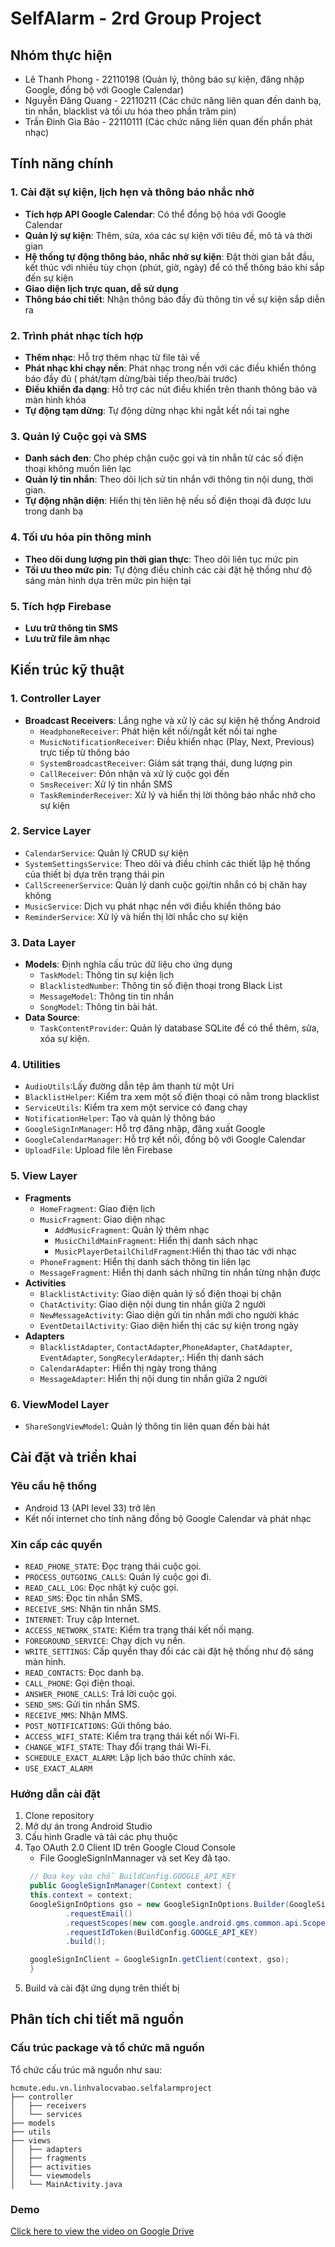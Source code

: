 # SelfAlarm - 2rd Group Project

## Nhóm thực hiện

- Lê Thanh Phong - 22110198 (Quản lý, thông báo sự kiện, đăng nhập Google, đồng bộ với Google Calendar)
- Nguyễn Đăng Quang - 22110211 (Các chức năng liên quan đến danh bạ, tin nhắn, blacklist và tối ưu hóa theo phần trăm pin)
- Trần Đinh Gia Bảo - 22110111 (Các chức năng liên quan đến phần phát nhạc)

## Tính năng chính

### 1. Cài đặt sự kiện, lịch hẹn và thông báo nhắc nhở

- **Tích hợp API Google Calendar**: Có thể đồng bộ hóa với Google Calendar
- **Quản lý sự kiện**: Thêm, sửa, xóa các sự kiện với tiêu đề, mô tả và thời gian
- **Hệ thống tự động thông báo, nhắc nhở sự kiện**: Đặt thời gian bắt đầu, kết thúc với nhiều tùy
  chọn (phút, giờ, ngày) để có thể thông báo khi sắp đến sự kiện
- **Giao diện lịch trực quan, dễ sử dụng**
- **Thông báo chi tiết**: Nhận thông báo đầy đủ thông tin về sự kiện sắp diễn ra

### 2. Trình phát nhạc tích hợp

- **Thêm nhạc**: Hỗ trợ thêm nhạc từ file tải về
- **Phát nhạc khi chạy nền**: Phát nhạc trong nền với các điều khiển thông báo đầy đủ (
  phát/tạm dừng/bài
  tiếp theo/bài trước)
- **Điều khiển đa dạng**: Hỗ trợ các nút điều khiển trên thanh thông báo và màn hình khóa
- **Tự động tạm dừng**: Tự động dừng nhạc khi ngắt kết nối tai nghe

### 3. Quản lý Cuộc gọi và SMS

- **Danh sách đen**: Cho phép chặn cuộc gọi và tin nhắn từ các số điện thoại không muốn liên lạc
- **Quản lý tin nhắn**: Theo dõi lịch sử tin nhắn với thông tin nội dung, thời gian.
- **Tự động nhận diện**: Hiển thị tên liên hệ nếu số điện thoại đã được lưu trong danh bạ

### 4. Tối ưu hóa pin thông minh

- **Theo dõi dung lượng pin thời gian thực**: Theo dõi liên tục mức pin
- **Tối ưu theo mức pin**: Tự động điều chỉnh các cài đặt hệ thống như độ sáng màn hình dựa trên mức
  pin hiện tại

### 5. Tích hợp Firebase

- **Lưu trữ thông tin SMS**
- **Lưu trữ file âm nhạc**

## Kiến trúc kỹ thuật

### 1. Controller Layer

- **Broadcast Receivers**: Lắng nghe và xử lý các sự kiện hệ thống Android
    - `HeadphoneReceiver`: Phát hiện kết nối/ngắt kết nối tai nghe
    - `MusicNotificationReceiver`: Điều khiển nhạc (Play, Next, Previous) trực tiếp từ thông báo
    - `SystemBroadcastReceiver`: Giám sát trạng thái, dung lượng pin
    - `CallReceiver`: Đón nhận và xử lý cuộc gọi đến
    - `SmsReceiver`: Xử lý tin nhắn SMS
    - `TaskReminderReceiver`: Xử lý và hiển thị lời thông báo nhắc nhở cho sự kiện

### 2. Service Layer

- `CalendarService`: Quản lý CRUD sự kiện
- `SystemSettingsService`: Theo dõi và điều chỉnh các thiết lập hệ thống của thiết bị dựa trên trạng
  thái pin
- `CallScreenerService`: Quản lý danh cuộc gọi/tin nhắn có bị chăn hay không
- `MusicService`: Dịch vụ phát nhạc nền với điều khiển thông báo
- `ReminderService`: Xử lý và hiển thị lời nhắc cho sự kiện

### 3. Data Layer

- **Models**: Định nghĩa cấu trúc dữ liệu cho ứng dụng
    - `TaskModel`: Thông tin sự kiện lịch
    - `BlacklistedNumber`: Thông tin số điện thoại trong Black List
    - `MessageModel`: Thông tin tin nhắn
    - `SongModel`: Thông tin bài hát.
- **Data Source**:
    - `TaskContentProvider`: Quản lý database SQLite để có thể thêm, sửa, xóa sự kiện.

### 4. Utilities

- `AudioUtils`:Lấy đường dẫn tệp âm thanh từ một Uri
- `BlacklistHelper`: Kiểm tra xem một số điện thoại có nằm trong blacklist
- `ServiceUtils`: Kiểm tra xem một service có đang chạy
- `NotificationHelper`: Tạo và quản lý thông báo
- `GoogleSignInManager`: Hỗ trợ đăng nhập, đăng xuất Google
- `GoogleCalendarManager`: Hỗ trợ kết nối, đồng bộ với Google Calendar
- `UploadFile`: Upload file lên Firebase

### 5. View Layer

- **Fragments**
    - `HomeFragment`: Giao điện lịch
    - `MusicFragment`: Giao diện nhạc
        - `AddMusicFragment`: Quản lý thêm nhạc
        - `MusicChildMainFragment`: Hiển thị danh sách nhạc
        - `MusicPlayerDetailChildFragment`:Hiển thị thao tác với nhạc
    - `PhoneFragment`: Hiển thị danh sách thông tin liên lạc
    - `MessageFragment`: Hiển thị danh sách những tin nhắn từng nhận được
- **Activities**
    - `BlacklistActivity`: Giao diện quản lý số điện thoại bị chặn
    - `ChatActivity`: Giao diện nội dung tin nhắn giữa 2 người
    - `NewMessageActivity`: Giao diện gửi tin nhắn mới cho người khác
    - `EventDetailActivity`: Giao diện hiển thị các sự kiện trong ngày
- **Adapters**
    - `BlacklistAdapter`, `ContactAdapter`,`PhoneAdapter`, `ChatAdapter`, `EventAdapter`,
      `SongRecylerAdapter`,: Hiển thị danh sách
    - `CalendarAdapter`: Hiển thị ngày trong tháng
    - `MessageAdapter`: Hiển thị nội dung tin nhắn giữa 2 người

### 6. ViewModel Layer

- `ShareSongViewModel`: Quản lý thông tin liên quan đến bài hát

## Cài đặt và triển khai

### Yêu cầu hệ thống

- Android 13 (API level 33) trở lên
- Kết nối internet cho tính năng đồng bộ Google Calendar và phát nhạc

### Xin cấp các quyền

- `READ_PHONE_STATE`: Đọc trạng thái cuộc gọi.
- `PROCESS_OUTGOING_CALLS`: Quản lý cuộc gọi đi.
- `READ_CALL_LOG`: Đọc nhật ký cuộc gọi.
- `READ_SMS`: Đọc tin nhắn SMS.
- `RECEIVE_SMS`: Nhận tin nhắn SMS.
- `INTERNET`: Truy cập Internet.
- `ACCESS_NETWORK_STATE`: Kiểm tra trạng thái kết nối mạng.
- `FOREGROUND_SERVICE`: Chạy dịch vụ nền.
- `WRITE_SETTINGS`: Cấp quyền thay đổi các cài đặt hệ thống như độ sáng màn hình.
- `READ_CONTACTS`: Đọc danh bạ.
- `CALL_PHONE`: Gọi điện thoại.
- `ANSWER_PHONE_CALLS`: Trả lời cuộc gọi.
- `SEND_SMS`: Gửi tin nhắn SMS.
- `RECEIVE_MMS`: Nhận MMS.
- `POST_NOTIFICATIONS`: Gửi thông báo.
- `ACCESS_WIFI_STATE`: Kiểm tra trạng thái kết nối Wi-Fi.
- `CHANGE_WIFI_STATE`: Thay đổi trạng thái Wi-Fi.
- `SCHEDULE_EXACT_ALARM`: Lập lịch báo thức chính xác.
- `USE_EXACT_ALARM`

### Hướng dẫn cài đặt

1. Clone repository
2. Mở dự án trong Android Studio
3. Cấu hình Gradle và tải các phụ thuộc
4. Tạo OAuth 2.0 Client ID trên Google Cloud Console
    - File GoogleSignInMannager và set Key đã tạo.
   ```java
    // Đưa key vào chỗ BuildConfig.GOOGLE_API_KEY
    public GoogleSignInManager(Context context) {
    this.context = context;
    GoogleSignInOptions gso = new GoogleSignInOptions.Builder(GoogleSignInOptions.DEFAULT_SIGN_IN)
            .requestEmail()
            .requestScopes(new com.google.android.gms.common.api.Scope(CalendarScopes.CALENDAR))
            .requestIdToken(BuildConfig.GOOGLE_API_KEY)
            .build();

    googleSignInClient = GoogleSignIn.getClient(context, gso);
    }
    ``` 
5. Build và cài đặt ứng dụng trên thiết bị

## Phân tích chi tiết mã nguồn

### Cấu trúc package và tổ chức mã nguồn

Tổ chức cấu trúc mã nguồn như sau:

```
hcmute.edu.vn.linhvalocvabao.selfalarmproject
├── controller
│   ├── receivers 
│   └── services
├── models 
├── utils
├── views
│   ├── adapters
│   ├── fragments
│   ├── activities
│   └── viewmodels
│   └── MainActivity.java
```

### Demo

[Click here to view the video on Google Drive](https://drive.google.com/file/d/1V1RhWdT8_7uXCgZBA4_sH_p9Z7YyTNU-/view?usp=sharing)
